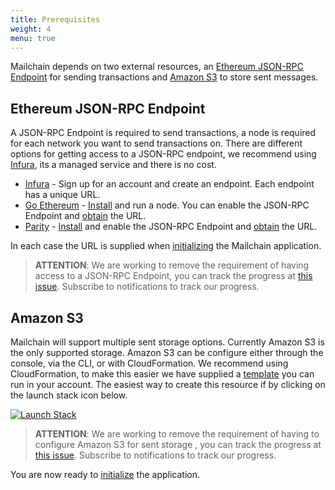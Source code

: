 ```yaml
---
title: Prerequisites
weight: 4
menu: true
---
```


Mailchain depends on two external resources, an [Ethereum JSON-RPC Endpoint](https://github.com/ethereum/wiki/wiki/JSON-RPC) for sending transactions and [Amazon S3](https://aws.amazon.com/s3/) to store sent messages.

## Ethereum JSON-RPC Endpoint

A JSON-RPC Endpoint is required to send transactions, a node is required for each network you want to send transactions on. There are different options for getting access to a JSON-RPC endpoint, we recommend using [Infura](https://infura.io/), its a managed service and there is no cost.

+ [Infura](https://infura.io/) - Sign up for an account and create an endpoint. Each endpoint has a unique URL.
+ [Go Ethereum](https://geth.ethereum.org/) - [Install](https://geth.ethereum.org/install-and-build/Installing-Geth) and run a node. You can enable the JSON-RPC Endpoint and [obtain](https://github.com/ethereum/wiki/wiki/JSON-RPC#json-rpc-endpoint) the URL.
+ [Parity](https://www.parity.io/) - [Install](https://www.parity.io/ethereum/#download) and enable the JSON-RPC Endpoint and [obtain](https://wiki.parity.io/JSONRPC) the URL.

In each case the URL is supplied when [initializing](/app-init) the Mailchain application.

> **ATTENTION**: We are working to remove the requirement of having access to a JSON-RPC Endpoint, you can track the progress at [this issue](https://github.com/mailchain/mailchain/issues/120). Subscribe to notifications to track our progress.

## Amazon S3

Mailchain will support multiple sent storage options. Currently Amazon S3 is the only supported storage. Amazon S3 can be configure either through the console, via the CLI, or with CloudFormation. We recommend using CloudFormation, to make this easier we have supplied a [template](https://github.com/mailchain/sent-storage-s3) you can run in your account. The easiest way to create this resource if by clicking on the launch stack icon below.

[![Launch Stack](https://s3.amazonaws.com/cloudformation-examples/cloudformation-launch-stack.png)](https://console.aws.amazon.com/cloudformation/home?region=us-east-1#/stacks/new?stackName=mailchain-sent-storage&templateURL=https://s3.amazonaws.com/mailchain-sent-storage-s3-cloudformation-template/output.yaml)

> **ATTENTION**: We are working to remove the requirement of having to configure Amazon S3 for sent storage , you can track the progress at [this issue](https://github.com/mailchain/mailchain/issues/119). Subscribe to notifications to track our progress.

You are now ready to [initialize](/app-init) the application.